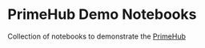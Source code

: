 # PrimeHub Demo Notebooks

Collection of notebooks to demonstrate the [PrimeHub](https://github.com/infuseai/primehub)
